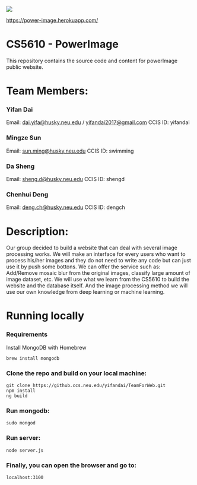 ![](https://github.ccs.neu.edu/yifandai/TeamForWeb/blob/master/LOGO.png)

https://power-image.herokuapp.com/

# CS5610 - PowerImage
This repository contains the source code and content for powerImage public website.

# Team Members:

### Yifan Dai
Email: dai.yifa@husky.neu.edu / yifandai2017@gmail.com
CCIS ID: yifandai

### Mingze Sun
Email: sun.ming@husky.neu.edu
CCIS ID: swimming

### Da Sheng
Email: sheng.d@husky.neu.edu
CCIS ID: shengd

### Chenhui Deng
Email: deng.ch@husky.neu.edu
CCIS ID: dengch

# Description: 
Our group decided to build a website that can deal with several image processing works. We will make an interface for every users who want to process his/her images and they do not need to write any code but can just use it by push some bottons. We can offer the service such as: Add/Remove mosaic blur from the original images, classify large amount of image dataset, etc. We will use what we learn from the CS5610 to build the website and the database itself. And the image processing method we will use our own knowledge from deep learning or machine learning.

# Running locally
### Requirements
Install MongoDB with Homebrew
```
brew install mongodb
```
### Clone the repo and build on your local machine:
```
git clone https://github.ccs.neu.edu/yifandai/TeamForWeb.git
npm install
ng build
```
### Run mongodb:
```
sudo mongod
```
### Run server:
```
node server.js
```
### Finally, you can open the browser and go to: 
```
localhost:3100
```
